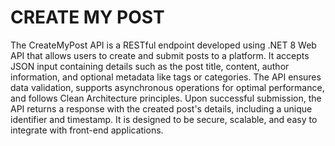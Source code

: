 # CREATE MY POST


The CreateMyPost API is a RESTful endpoint developed using .NET 8 Web API that allows users to create and submit posts to a platform. It accepts JSON input containing details such as the post title, content, author information, and optional metadata like tags or categories. The API ensures data validation, supports asynchronous operations for optimal performance, and follows Clean Architecture principles. Upon successful submission, the API returns a response with the created post's details, including a unique identifier and timestamp. It is designed to be secure, scalable, and easy to integrate with front-end applications.





